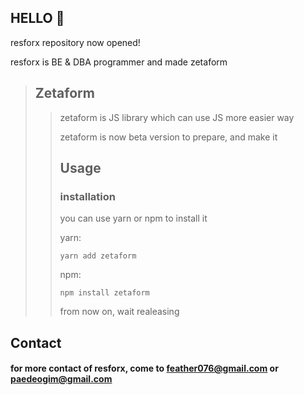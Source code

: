 ## HELLO 🎉
resforx repository now opened!

resforx is BE & DBA programmer and made zetaform

> ## Zetaform
>> zetaform is JS library which can use JS more easier way
>>
>> zetaform is now beta version to prepare, and make it
>>
>> ## Usage
>> ### installation
>> you can use yarn or npm to install it
>> 
>> yarn:
>> ```yarn
>> yarn add zetaform
>> ```
>>
>> npm:
>> ```npm
>> npm install zetaform
>> ```
>>
>> from now on, wait realeasing

## Contact
#### for more contact of resforx, come to <feather076@gmail.com> or <paedeogim@gmail.com>
